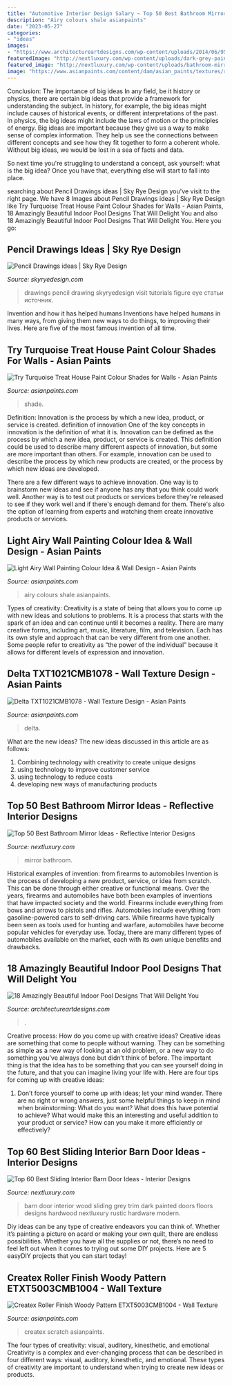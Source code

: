 ```yaml
---
title: "Automotive Interior Design Salary ~ Top 50 Best Bathroom Mirror Ideas"
description: "Airy colours shale asianpaints"
date: "2023-05-27"
categories:
- "ideas"
images:
- "https://www.architectureartdesigns.com/wp-content/uploads/2014/06/950.jpg"
featuredImage: "http://nextluxury.com/wp-content/uploads/dark-grey-painted-wood-barn-door-with-hardwood-floors-and-white-painted-trim.jpg"
featured_image: "http://nextluxury.com/wp-content/uploads/bathroom-mirror-ideas-for-a-small-bathroom.png"
image: "https://www.asianpaints.com/content/dam/asian_paints/textures/room-shots/exterior-texture-room-shots-asian-paints-ETXT5003CMB1004.jpg"
---
```



Conclusion: The importance of big ideas
In any field, be it history or physics, there are certain big ideas that provide a framework for understanding the subject. In history, for example, the big ideas might include causes of historical events, or different interpretations of the past. In physics, the big ideas might include the laws of motion or the principles of energy.
Big ideas are important because they give us a way to make sense of complex information. They help us see the connections between different concepts and see how they fit together to form a coherent whole. Without big ideas, we would be lost in a sea of facts and data.

So next time you're struggling to understand a concept, ask yourself: what is the big idea? Once you have that, everything else will start to fall into place.

	

		
searching about Pencil Drawings ideas | Sky Rye Design you've visit to the right page. We have 8 Images about Pencil Drawings ideas | Sky Rye Design like Try Turquoise Treat House Paint Colour Shades for Walls - Asian Paints, 18 Amazingly Beautiful Indoor Pool Designs That Will Delight You and also 18 Amazingly Beautiful Indoor Pool Designs That Will Delight You. Here you go:
		
    
## Pencil Drawings Ideas | Sky Rye Design

<img loading=lazy src="https://skyryedesign.com/wp-content/uploads/2019/08/4817933cfeed74eb2b9acf570b67307e.jpg" onerror="this.onerror=null;this.src='https://tse1.mm.bing.net/th?id=OIP.8c6fR5aTWtfIeZiBTMztHwHaLH&amp;pid=15.1';" alt="Pencil Drawings ideas | Sky Rye Design">

_Source: skyryedesign.com_

>drawings pencil drawing skyryedesign visit tutorials figure eye статьи источник. 

	

Invention and how it has helped humans
Inventions have helped humans in many ways, from giving them new ways to do things, to improving their lives. Here are five of the most famous invention of all time.

    
## Try Turquoise Treat House Paint Colour Shades For Walls - Asian Paints

<img loading=lazy src="https://www.asianpaints.com/content/dam/asian_paints/colours/room-shots/teals-blues-colour-shade-asian-paints-7505.jpg" onerror="this.onerror=null;this.src='https://tse4.mm.bing.net/th?id=OIP.1hWw6mOLgEvqoq4q643cqQHaGK&amp;pid=15.1';" alt="Try Turquoise Treat House Paint Colour Shades for Walls - Asian Paints">

_Source: asianpaints.com_

>shade. 

	

Definition: Innovation is the process by which a new idea, product, or service is created.
definition of innovation
One of the key concepts in innovation is the definition of what it is. Innovation can be defined as the process by which a new idea, product, or service is created. This definition could be used to describe many different aspects of innovation, but some are more important than others. For example, innovation can be used to describe the process by which new products are created, or the process by which new ideas are developed.

There are a few different ways to achieve innovation. One way is to brainstorm new ideas and see if anyone has any that you think could work well. Another way is to test out products or services before they're released to see if they work well and if there's enough demand for them. There's also the option of learning from experts and watching them create innovative products or services.

    
## Light Airy Wall Painting Colour Idea &amp; Wall Design - Asian Paints

<img loading=lazy src="https://www.asianpaints.com/content/dam/asian_paints/idea-gallery/light-airy-palette12-asian-paints.png" onerror="this.onerror=null;this.src='https://tse3.mm.bing.net/th?id=OIP.M892o9JTJnioL81_CTPrLgHaFA&amp;pid=15.1';" alt="Light Airy Wall Painting Colour Idea &amp; Wall Design - Asian Paints">

_Source: asianpaints.com_

>airy colours shale asianpaints. 

	

Types of creativity:
Creativity is a state of being that allows you to come up with new ideas and solutions to problems. It is a process that starts with the spark of an idea and can continue until it becomes a reality. There are many creative forms, including art, music, literature, film, and television. Each has its own style and approach that can be very different from one another. Some people refer to creativity as “the power of the individual” because it allows for different levels of expression and innovation.

    
## Delta TXT1021CMB1078 - Wall Texture Design - Asian Paints

<img loading=lazy src="https://www.asianpaints.com/content/dam/asian_paints/textures/room-shots/interior-texture-room-shots-asian-paints-TXT1021CMB1078.jpg" onerror="this.onerror=null;this.src='https://tse1.mm.bing.net/th?id=OIP.Q27DT6d3KJVXcy7E5dPXigHaGK&amp;pid=15.1';" alt="Delta TXT1021CMB1078 - Wall Texture Design - Asian Paints">

_Source: asianpaints.com_

>delta. 

	

What are the new ideas?
The new ideas discussed in this article are as follows:
1. Combining technology with creativity to create unique designs 
2. using technology to improve customer service 
3. using technology to reduce costs 
4. developing new ways of manufacturing products 

    
## Top 50 Best Bathroom Mirror Ideas - Reflective Interior Designs

<img loading=lazy src="http://nextluxury.com/wp-content/uploads/bathroom-mirror-ideas-for-a-small-bathroom.png" onerror="this.onerror=null;this.src='https://tse3.mm.bing.net/th?id=OIP.QXHk84szgDbYcjhhhAGFmgAAAA&amp;pid=15.1';" alt="Top 50 Best Bathroom Mirror Ideas - Reflective Interior Designs">

_Source: nextluxury.com_

>mirror bathroom. 

	

Historical examples of invention: from firearms to automobiles
Invention is the process of developing a new product, service, or idea from scratch. This can be done through either creative or functional means. Over the years, firearms and automobiles have both been examples of inventions that have impacted society and the world. Firearms include everything from bows and arrows to pistols and rifles. Automobiles include everything from gasoline-powered cars to self-driving cars. While firearms have typically been seen as tools used for hunting and warfare, automobiles have become popular vehicles for everyday use. Today, there are many different types of automobiles available on the market, each with its own unique benefits and drawbacks.

    
## 18 Amazingly Beautiful Indoor Pool Designs That Will Delight You

<img loading=lazy src="https://www.architectureartdesigns.com/wp-content/uploads/2014/06/950.jpg" onerror="this.onerror=null;this.src='https://tse2.mm.bing.net/th?id=OIP.o_s1HDUtyQ0lTh-FCM9fwAHaFj&amp;pid=15.1';" alt="18 Amazingly Beautiful Indoor Pool Designs That Will Delight You">

_Source: architectureartdesigns.com_

>. 

	

Creative process: How do you come up with creative ideas?
Creative ideas are something that come to people without warning. They can be something as simple as a new way of looking at an old problem, or a new way to do something you’ve always done but didn’t think of before. The important thing is that the idea has to be something that you can see yourself doing in the future, and that you can imagine living your life with. Here are four tips for coming up with creative ideas: 
1. Don’t force yourself to come up with ideas; let your mind wander. There are no right or wrong answers, just some helpful things to keep in mind when brainstorming: What do you want? What does this have potential to achieve? What would make this an interesting and useful addition to your product or service? How can you make it more efficiently or effectively? 


    
## Top 60 Best Sliding Interior Barn Door Ideas - Interior Designs

<img loading=lazy src="http://nextluxury.com/wp-content/uploads/dark-grey-painted-wood-barn-door-with-hardwood-floors-and-white-painted-trim.jpg" onerror="this.onerror=null;this.src='https://tse1.mm.bing.net/th?id=OIP.tzo7kQkdtifzl_PJbEjvGAHaJQ&amp;pid=15.1';" alt="Top 60 Best Sliding Interior Barn Door Ideas - Interior Designs">

_Source: nextluxury.com_

>barn door interior wood sliding grey trim dark painted doors floors designs hardwood nextluxury rustic hardware modern. 

	

Diy ideas can be any type of creative endeavors you can think of. Whether it’s painting a picture on acard or making your own quilt, there are endless possibilities. Whether you have all the supplies or not, there’s no need to feel left out when it comes to trying out some DIY projects. Here are 5 easyDIY projects that you can start today!

    
## Createx Roller Finish Woody Pattern ETXT5003CMB1004 - Wall Texture

<img loading=lazy src="https://www.asianpaints.com/content/dam/asian_paints/textures/room-shots/exterior-texture-room-shots-asian-paints-ETXT5003CMB1004.jpg" onerror="this.onerror=null;this.src='https://tse2.mm.bing.net/th?id=OIP.90ZphAFWmIEb2S-9JikabwHaGK&amp;pid=15.1';" alt="Createx Roller Finish Woody Pattern ETXT5003CMB1004 - Wall Texture">

_Source: asianpaints.com_

>createx scratch asianpaints. 

	

The four types of creativity: visual, auditory, kinesthetic, and emotional
Creativity is a complex and ever-changing process that can be described in four different ways: visual, auditory, kinesthetic, and emotional. These types of creativity are important to understand when trying to create new ideas or products.

